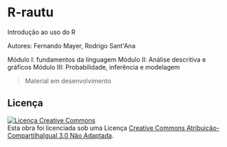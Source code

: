 R-rautu
=======

Introdução ao uso do R

Autores: Fernando Mayer, Rodrigo Sant'Ana

Módulo I: fundamentos da linguagem
Módulo II: Análise descritiva e gráficos
Módulo III: Probabilidade, inferência e modelagem

> Material em desenvolvimento

## Licença

<a rel="license"
href="http://creativecommons.org/licenses/by-sa/3.0/deed.pt_BR"><img
alt="Licença Creative Commons" style="border-width:0"
src="http://i.creativecommons.org/l/by-sa/3.0/88x31.png" /></a><br
/>Esta obra foi licenciada sob uma Licença <a rel="license"
href="http://creativecommons.org/licenses/by-sa/3.0/deed.pt_BR">Creative
Commons Atribuição-CompartilhaIgual 3.0 Não Adaptada</a>.
